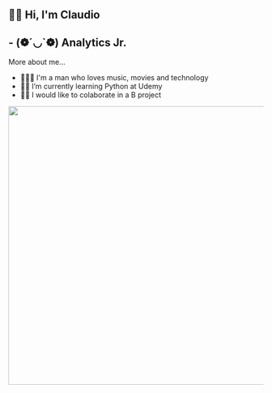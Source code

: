 ### <h2>👋🏻 Hi, I'm Claudio 

## - (❁´◡`❁) Analytics Jr. 
More about me...
- 👨🏻‍💻 I'm a man who loves music, movies and technology
- ✍🏻 I’m currently learning Python at Udemy
- 🤝🏻 I would like to colaborate in a B project 

<div align ='center'><img src= "https://media.giphy.com/media/cnzou4ydGM7GJZ7VTz/giphy.gif?cid=790b76114e13958252703dc3d844684d9037de55d73f3165&rid=giphy.gif&ct=g" width="550"></div></div>
